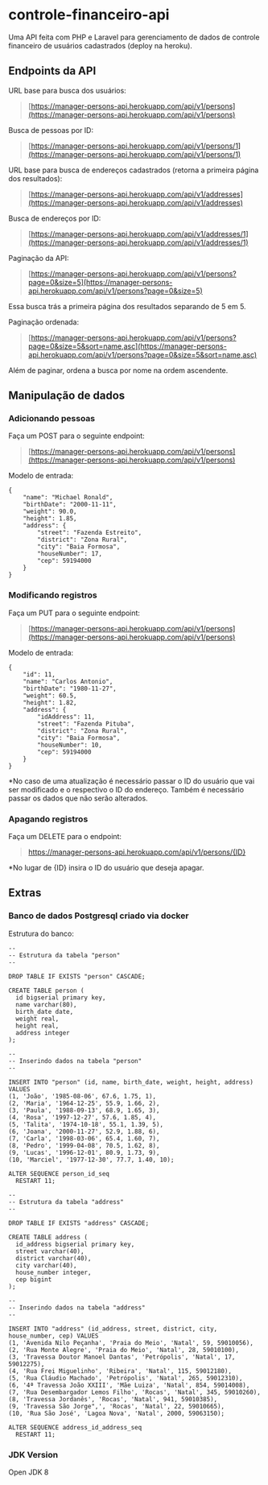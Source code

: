# controle-financeiro-api

Uma API feita com PHP e Laravel para gerenciamento de dados de controle financeiro de usuários cadastrados (deploy na heroku).

## Endpoints da API

URL base para busca dos usuários:
>[https://manager-persons-api.herokuapp.com/api/v1/persons](https://manager-persons-api.herokuapp.com/api/v1/persons)

Busca de pessoas por ID:
>[https://manager-persons-api.herokuapp.com/api/v1/persons/1](https://manager-persons-api.herokuapp.com/api/v1/persons/1)

URL base para busca de endereços cadastrados (retorna a primeira página dos resultados):
>[https://manager-persons-api.herokuapp.com/api/v1/addresses](https://manager-persons-api.herokuapp.com/api/v1/addresses)

Busca de endereços por ID:
>[https://manager-persons-api.herokuapp.com/api/v1/addresses/1](https://manager-persons-api.herokuapp.com/api/v1/addresses/1)

Paginação da API:
>[https://manager-persons-api.herokuapp.com/api/v1/persons?page=0&size=5](https://manager-persons-api.herokuapp.com/api/v1/persons?page=0&size=5)

Essa busca trás a primeira página dos resultados separando de 5 em 5.

Paginação ordenada:
>[https://manager-persons-api.herokuapp.com/api/v1/persons?page=0&size=5&sort=name,asc](https://manager-persons-api.herokuapp.com/api/v1/persons?page=0&size=5&sort=name,asc)

Além de paginar, ordena a busca por nome na ordem ascendente.

## Manipulação de dados

### Adicionando pessoas

Faça um POST para o seguinte endpoint:
>[https://manager-persons-api.herokuapp.com/api/v1/persons](https://manager-persons-api.herokuapp.com/api/v1/persons)

Modelo de entrada:
```
{
    "name": "Michael Ronald",
    "birthDate": "2000-11-11",
    "weight": 90.0,
    "height": 1.85,
    "address": {
        "street": "Fazenda Estreito",
        "district": "Zona Rural",
        "city": "Baia Formosa",
        "houseNumber": 17,
        "cep": 59194000
    }
}
```

### Modificando registros

Faça um PUT para o seguinte endpoint:
>[https://manager-persons-api.herokuapp.com/api/v1/persons](https://manager-persons-api.herokuapp.com/api/v1/persons)

Modelo de entrada:
```
{
    "id": 11,
    "name": "Carlos Antonio",
    "birthDate": "1980-11-27",
    "weight": 60.5,
    "height": 1.82,
    "address": {
        "idAddress": 11,
        "street": "Fazenda Pituba",
        "district": "Zona Rural",
        "city": "Baia Formosa",
        "houseNumber": 10,
        "cep": 59194000
    }
}
```

*No caso de uma atualização é necessário passar o ID do usuário que vai ser modificado e o respectivo o ID do endereço. Também é necessário passar os dados que não serão alterados.

### Apagando registros

Faça um DELETE para o endpoint:
>https://manager-persons-api.herokuapp.com/api/v1/persons/{ID}

*No lugar de {ID} insira o ID do usuário que deseja apagar.

## Extras

### Banco de dados Postgresql criado via docker

Estrutura do banco:

```
--
-- Estrutura da tabela "person"
--

DROP TABLE IF EXISTS "person" CASCADE;

CREATE TABLE person (
  id bigserial primary key,
  name varchar(80),
  birth_date date,
  weight real,
  height real,
  address integer
);

--
-- Inserindo dados na tabela "person"
--

INSERT INTO "person" (id, name, birth_date, weight, height, address) VALUES
(1, 'João', '1985-08-06', 67.6, 1.75, 1),
(2, 'Maria', '1964-12-25', 55.9, 1.66, 2),
(3, 'Paula', '1988-09-13', 68.9, 1.65, 3),
(4, 'Rosa', '1997-12-27', 57.6, 1.85, 4),
(5, 'Talita', '1974-10-18', 55.1, 1.39, 5),
(6, 'Joana', '2000-11-27', 52.9, 1.88, 6),
(7, 'Carla', '1998-03-06', 65.4, 1.60, 7),
(8, 'Pedro', '1999-04-08', 70.5, 1.62, 8),
(9, 'Lucas', '1996-12-01', 80.9, 1.73, 9),
(10, 'Marciel', '1977-12-30', 77.7, 1.40, 10);

ALTER SEQUENCE person_id_seq
  RESTART 11;
```

```
--
-- Estrutura da tabela "address"
--

DROP TABLE IF EXISTS "address" CASCADE;

CREATE TABLE address (
  id_address bigserial primary key,
  street varchar(40),
  district varchar(40),
  city varchar(40),
  house_number integer,
  cep bigint
);

--
-- Inserindo dados na tabela "address"
--

INSERT INTO "address" (id_address, street, district, city, house_number, cep) VALUES
(1, 'Avenida Nilo Peçanha', 'Praia do Meio', 'Natal', 59, 59010056),
(2, 'Rua Monte Alegre', 'Praia do Meio', 'Natal', 28, 59010100),
(3, 'Travessa Doutor Manoel Dantas', 'Petrópolis', 'Natal', 17, 59012275),
(4, 'Rua Frei Miguelinho', 'Ribeira', 'Natal', 115, 59012180),
(5, 'Rua Cláudio Machado', 'Petrópolis', 'Natal', 265, 59012310),
(6, '4ª Travessa João XXIII', 'Mãe Luiza', 'Natal', 854, 59014008),
(7, 'Rua Desembargador Lemos Filho', 'Rocas', 'Natal', 345, 59010260),
(8, 'Travessa Jordanês', 'Rocas', 'Natal', 941, 59010385),
(9, 'Travessa São Jorge",', 'Rocas', 'Natal', 22, 59010665),
(10, 'Rua São José', 'Lagoa Nova', 'Natal', 2000, 59063150);

ALTER SEQUENCE address_id_address_seq
  RESTART 11;
```

### JDK Version
Open JDK 8
